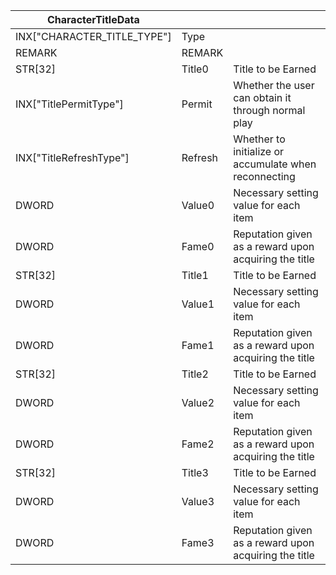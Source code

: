 | CharacterTitleData          |         |                                                       |
| --------------------------- | ------- | ----------------------------------------------------- |
| INX["CHARACTER_TITLE_TYPE"] | Type    |                                                       |
| REMARK                      | REMARK  |                                                       |
| STR[32]                     | Title0  | Title to be Earned                                    |
| INX["TitlePermitType"]      | Permit  | Whether the user can obtain it through normal play    |
| INX["TitleRefreshType"]     | Refresh | Whether to initialize or accumulate when reconnecting |
| DWORD                       | Value0  | Necessary setting value for each item                 |
| DWORD                       | Fame0   | Reputation given as a reward upon acquiring the title |
| STR[32]                     | Title1  | Title to be Earned                                    |
| DWORD                       | Value1  | Necessary setting value for each item                 |
| DWORD                       | Fame1   | Reputation given as a reward upon acquiring the title |
| STR[32]                     | Title2  | Title to be Earned                                    |
| DWORD                       | Value2  | Necessary setting value for each item                 |
| DWORD                       | Fame2   | Reputation given as a reward upon acquiring the title |
| STR[32]                     | Title3  | Title to be Earned                                    |
| DWORD                       | Value3  | Necessary setting value for each item                 |
| DWORD                       | Fame3   | Reputation given as a reward upon acquiring the title |